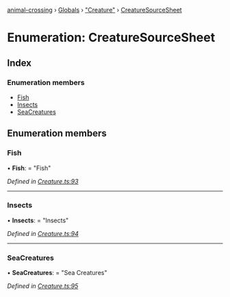 [animal-crossing](../README.md) › [Globals](../globals.md) › ["Creature"](../modules/_creature_.md) › [CreatureSourceSheet](_creature_.creaturesourcesheet.md)

# Enumeration: CreatureSourceSheet

## Index

### Enumeration members

* [Fish](_creature_.creaturesourcesheet.md#fish)
* [Insects](_creature_.creaturesourcesheet.md#insects)
* [SeaCreatures](_creature_.creaturesourcesheet.md#seacreatures)

## Enumeration members

###  Fish

• **Fish**: = "Fish"

*Defined in [Creature.ts:93](https://github.com/Norviah/animal-crossing/blob/577801d/module/types/Creature.ts#L93)*

___

###  Insects

• **Insects**: = "Insects"

*Defined in [Creature.ts:94](https://github.com/Norviah/animal-crossing/blob/577801d/module/types/Creature.ts#L94)*

___

###  SeaCreatures

• **SeaCreatures**: = "Sea Creatures"

*Defined in [Creature.ts:95](https://github.com/Norviah/animal-crossing/blob/577801d/module/types/Creature.ts#L95)*
